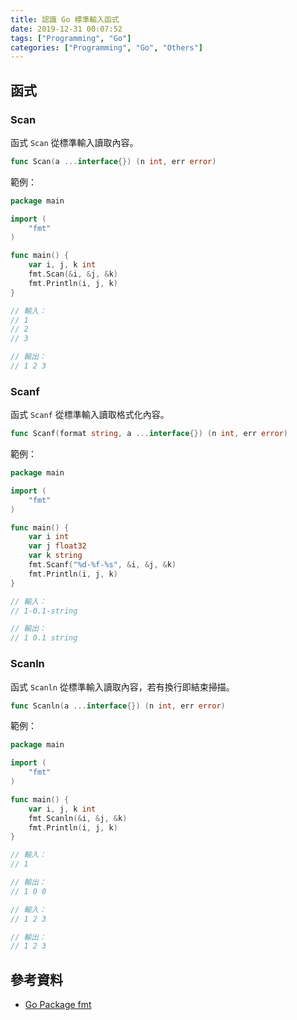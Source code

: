 ```yaml
---
title: 認識 Go 標準輸入函式
date: 2019-12-31 00:07:52
tags: ["Programming", "Go"]
categories: ["Programming", "Go", "Others"]
---
```


## 函式

### Scan

函式 `Scan` 從標準輸入讀取內容。

```go
func Scan(a ...interface{}) (n int, err error)
```

範例：

```go
package main

import (
	"fmt"
)

func main() {
	var i, j, k int
	fmt.Scan(&i, &j, &k)
	fmt.Println(i, j, k)
}

// 輸入：
// 1
// 2
// 3

// 輸出：
// 1 2 3
```

### Scanf

函式 `Scanf` 從標準輸入讀取格式化內容。

```go
func Scanf(format string, a ...interface{}) (n int, err error)
```

範例：

```go
package main

import (
	"fmt"
)

func main() {
	var i int
	var j float32
	var k string
	fmt.Scanf("%d-%f-%s", &i, &j, &k)
	fmt.Println(i, j, k)
}

// 輸入：
// 1-0.1-string

// 輸出：
// 1 0.1 string
```

### Scanln

函式 `Scanln` 從標準輸入讀取內容，若有換行即結束掃描。

```go
func Scanln(a ...interface{}) (n int, err error)
```

範例：

```go
package main

import (
	"fmt"
)

func main() {
	var i, j, k int
	fmt.Scanln(&i, &j, &k)
	fmt.Println(i, j, k)
}

// 輸入：
// 1

// 輸出：
// 1 0 0

// 輸入：
// 1 2 3

// 輸出：
// 1 2 3
```

## 參考資料

- [Go Package fmt](https://golang.google.cn/pkg/fmt/#Print)
